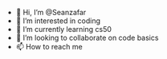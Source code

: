 - 👋 Hi, I’m @Seanzafar
- 👀 I’m interested in coding
- 🌱 I’m currently learning cs50
- 💞️ I’m looking to collaborate on code basics
- 📫 How to reach me 

<!---
Seanzafar/Seanzafar is a ✨ special ✨ repository because its `README.md` (this file) appears on your GitHub profile.
You can click the Preview link to take a look at your changes.
--->
